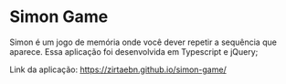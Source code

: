 # Simon Game

Simon é um jogo de memória onde você dever repetir a sequência que aparece.
Essa aplicação foi desenvolvida em Typescript e jQuery;


Link da aplicação: https://zirtaebn.github.io/simon-game/
